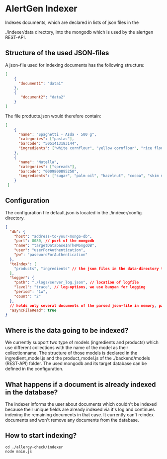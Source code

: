 # AlertGen Indexer

Indexes documents, which are declared in lists of json files in the

./indexer/data directory, into the mongodb which is used by the alertgen REST-API.

## Structure of the used JSON-files

A json-file used for indexing documents has the following structure:

```json
[
    {
      "document1": "data1"
    },
    {
       "document2": "data2"
    }
]
```

The file products.json would therefore contain:

```json
[
    {
      "name": "Spaghetti - Asda - 500 g",
      "categories": ["pastas"],
      "barcode": "5051413183144",
      "ingredients": ["white cornflour", "yellow cornflour", "rice flour", "diglyceride", "monoglyceride"]
    },
    {
      "name": "Nutella",
      "categories": ["spreads"],
      "barcode": "0009800895250",
      "ingredients": ["sugar", "palm oil", "hazelnut", "cocoa", "skim milk", "reduced minerals whey", "lecithin", "vanillin"]
    }
 ]
```

## Configuration

The configuration file default.json is located in the ./indexer/config directory.

```json
{
  "db": {
    "host": "address-to-your-mongo-db",
    "port": 8080, // port of the mongodb
    "name": "targetDatabaseInTheMongoDB",
    "user": "userForAuthentication",
    "pw": "passwordForAuthentication"
  },
  "toIndex": [
    "products", "ingredients" // the json files in the data-directory to index
  ],
  "logger": {
    "path": "./logs/server_log.json", // location of logfile
    "level": "trace", // log-options, we use bunyan for logging
    "period": "1w",
    "count": "2"
  },
  // holds only several documents of the parsed json-file in memory, parses a whole file before indexing if false.
  "asyncFileRead": true
}
```

## Where is the data going to be indexed?

We currently support two type of models (ingredients and products)
which use different collections with the name of the model as their collectionname.
The structure of those models is declared in the ingredient_model.js and
the product_model.js of the ./backend/models (REST-API) folder. The used mongodb
and its target database can be defined in the configuration.

## What happens if a document is already indexed in the database?
The indexer informs the user about documents
which couldn't be indexed because their unique fields are already indexed via it's log and continues indexing the
remaining documents in that case. It currently can't reindex documents and won't remove
any documents from the database.

## How to start indexing?

```
cd ./allergy-check/indexer
node main.js
```